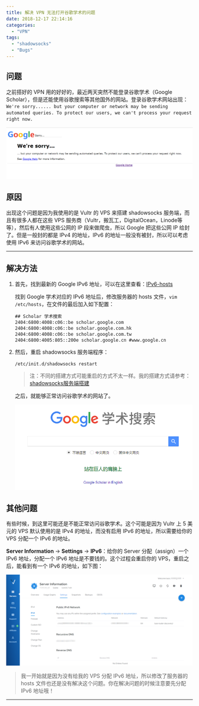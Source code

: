 ```yaml
---
title: 解决 VPN 无法打开谷歌学术的问题
date: 2018-12-17 22:14:16
categories:
  - "VPN"
tags:
  - "shadowsocks"
  - "Bugs"
---
```


## 问题

之前搭好的 VPN 用的好好的，最近两天突然不能登录谷歌学术（Google Scholar），但是还能使用谷歌搜索等其他国外的网站。登录谷歌学术网站出现：`We're sorry...... but your computer or network may be sending automated queries. To protect our users, we can't process your request right now.`

<!--more-->

![](https://github.com/cao0507/My-Pictures-Repository/blob/master/blog/google%20scholar%20error.png?raw=true)

## 原因

出现这个问题是因为我使用的是 Vultr 的 VPS 来搭建 shadowsocks 服务端，而且有很多人都在这些 VPS 服务商（Vultr，搬瓦工，DigitalOcean，Linode等等），然后有人使用这些公网的 IP 段来做爬虫，所以 Google 把这些公网 IP 给封了。但是一般封的都是 IPv4 的地址，IPv6 的地址一般没有被封，所以可以考虑使用 IPv6 来访问谷歌学术的网站。

---

## 解决方法

1. 首先，找到最新的 Google IPv6 地址，可以在这里查看：[IPv6-hosts](https://raw.githubusercontent.com/lennylxx/ipv6-hosts/master/hosts)

   找到 Google 学术对应的 IPv6 地址后，修改服务器的 hosts 文件，`vim /etc/hosts`，在文件的最后加入如下配置：

   ```
   ## Scholar 学术搜索
   2404:6800:4008:c06::be scholar.google.com
   2404:6800:4008:c06::be scholar.google.com.hk
   2404:6800:4008:c06::be scholar.google.com.tw
   2404:6800:4005:805::200e scholar.google.cn #www.google.cn
   ```

2. 然后，重启 shadowsocks 服务端程序：

   ```
   /etc/init.d/shadowsocks restart
   ```

   > 注：不同的搭建方式可能重启的方式不太一样。我的搭建方式请参考：[shadowsocks服务端搭建](https://cao0507.github.io/2018/08/21/VPS%E6%90%AD%E5%BB%BAshadowsocks%E6%9C%8D%E5%8A%A1%E7%AB%AF%E5%B9%B6%E5%BC%80%E5%90%AFBBR%E5%8A%A0%E9%80%9F/)

   之后，就能够正常访问谷歌学术的网站了。

   ![](https://github.com/cao0507/My-Pictures-Repository/blob/master/blog/google%20scholar.png?raw=true)

## 其他问题

有些时候，到这里可能还是不能正常访问谷歌学术。这个可能是因为 Vultr 上 5 美元的 VPS 默认使用的是 IPv4 的地址，而没有启用 IPv6 的地址，所以需要给你的 VPS 分配一个 IPv6 的地址。

**Server Information** -> **Settings** -> **IPv6**：给你的 Server 分配（assign）一个 IPv6 地址，分配一个 IPv6 地址是不要钱的。这个过程会重启你的 VPS，重启之后，能看到有一个 IPv6 的地址，如下图：

![](https://github.com/cao0507/My-Pictures-Repository/blob/master/blog/vps%20assign%20ipv6.png?raw=true)

> 我一开始就是因为没有给我的 VPS 分配 IPv6 地址，所以修改了服务器的 hosts 文件也还是没有解决这个问题。你在解决问题的时候注意要先分配 IPv6 地址哦！

---





